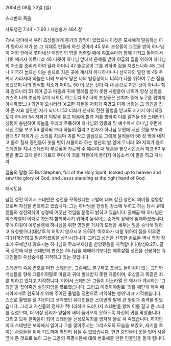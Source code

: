 2004년 08월 22일 (일)

스데반의 죽음



사도행전 7:44 - 7:60 / 새찬송가 484 장


7:44 광야에서 우리 조상들에게 증거의 장막이 있었으니 이것은 모세에게 말씀하신 이가 명하사 저가 본 그 식대로 만들게 하신 것이라 45 우리 조상들이 그것을 받아 하나님이 저희 앞에서 쫓아내신 이방인의 땅을 점령할 때에 여호수아와 함께 가지고 들어가서 다윗 때까지 이르니라 46 다윗이 하나님 앞에서 은혜를 받아 야곱의 집을 위하여 하나님의 처소를 준비케 하여 달라 하더니 47 솔로몬이 그를 위하여 집을 지었느니라 48 그러나 지극히 높으신 이는 손으로 지은 곳에 계시지 아니하시나니 선지자의 말한 바 49 주께서 가라사대 하늘은 나의 보좌요 땅은 나의 발등상이니 너희가 나를 위하여 무슨 집을 짓겠으며 나의 안식할 처소가 어디뇨 50 이 모든 것이 다 내 손으로 지은 것이 아니냐 함과 같으니라 51 목이 곧고 마음과 귀에 할례를 받지 못한 사람들아 너희가 항상 성령을 거스려 너희 조상과 같이 너희도 하는도다 52 너희 조상들은 선지자 중에 누구를 핍박지 아니하였느냐 의인이 오시리라 예고한 자들을 저희가 죽였고 이제 너희는 그 의인을 잡아 준 자요 살인한 자가 되나니 53 너희가 천사의 전한 율법을 받고도 지키지 아니하였도다 하니라 54 저희가 이말을 듣고 마음에 찔려 저를 향하여 이를 갈거늘 55 스데반이 성령이 충만하여 하늘을 우러러 주목하여 하나님의 영광과 및 예수께서 하나님 우편에 서신 것을 보고 56 말하되 보라 하늘이 열리고 인자가 하나님 우편에 서신 것을 보노라 한대 57 저희가 큰 소리를 지르며 귀를 막고 일심으로 그에게 달려들어 58 성 밖에 내치고 돌로 칠새 증인들이 옷을 벗어 사울이라 하는 청년의 발 앞에 두니라 59 저희가 돌로 스데반을 치니 스데반이 부르짖어 가로되 주 예수여 내 영혼을 받으시옵소서 하고 60 무릎을 꿇고 크게 불러 가로되 주여 이 죄를 저들에게 돌리지 마옵소서 이 말을 하고 자니라 

입술의 말씀 
55 But Stephen, full of the Holy Spirit, looked up to heaven and saw the glory of God, and Jesus standing at the right hand of God.

해석도움





참된 성전 
이어서 스데반은 성전을 모독했다는 고발에 대해 참된 성전의 의미를 설명함으로써 자신을 변호하고 있습니다. 그는 하나님을 한정된 장소에 두려고 하는 당시 유대인들의 성전의식이 성경에 어긋난 것임을 분명히 밝히고 있습니다. 출애굽 때 하나님은 이스라엘이 어디로 가든지 함께하시기 위하여 움직이는 증거의 장막에 임재하셨습니다. 후에 다윗이 예루살렘에 하나님을 위한 영원한 거처의 모형을 세우는 일을 승낙해 달라고 요청했으나(대상15:1) 허락지 않으시고 오히려 ‘여호와가 너를 위하여 집을 이루겠다’(삼하7:11)고 말씀하셨음을 상기시킵니다. 그리고 성전을 건축한 솔로몬 역시 특정 장소에 구애받지 않으시는 하나님의 무소부재성을 찬양했음을 지적합니다(왕상8:27). 결국 성전에 대한 스데반의 변호는 하나님을 예배하기보다는 예루살렘 성전을 신봉하는 유대인들의 우상숭배를 지적하고 있는 것입니다. 

스데반의 죽음 
변호를 마친 스데반은, 그럼에도 불구하고 조금도 돌이킴이 없는 교만한 백성들을 향해 그들이야말로 마음과 귀에 할례받지 못한 자들이며, 조상들과 똑같은 죄를 범하고 있다고 지적합니다. 이어서 스데반은 그들이 이스라엘 전 역사가 계시하는 ‘그 의인’을 잡아죽인 살인자임을 폭로했습니다. 그리고 이것이야말로 ‘죄를 깨닫게 하며 메시아에게로 인도하기 위해 주어진 율법을 정면으로 거역하는 행위’라고 지적했습니다. 스스로 율법을 잘 지킨다고 생각했던 유대인들은 스데반의 말에 큰 찔림과 충격을 받았습니다. 그리고 자신들의 정체가 적나라하게 드러나자 스데반을 향해 이를 갈고 큰 소리를 질렀으며, 더 이상 진리가 양심에 새어 들어오지 못하도록 자신의 귀를 막았습니다. 그리고 모두 한마음이 되어 스데반을 신성모독죄를 빙자해 돌로 쳐 죽였습니다. 하지만 이때 스데반은 보좌에서 일어나 그를 맞아주시는 그리스도의 모습을 보았고, 자기를 죽이는 사람들을 위해 기도하며 평안히 잠들 수 있었습니다. 한편 증인들이 옷을 벗어 사울 앞에 둔 것으로 보아 그는 그들의 즉결처분에 대해 변호해줄 만한 인물임을 알게 됩니다.
